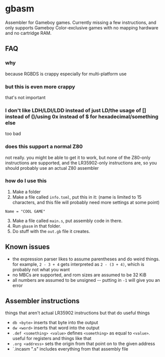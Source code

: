 # gbasm
Assembler for Gameboy games. Currently missing a few instructions, and only supports Gameboy Color-exclusive games with no mapping hardware and no cartridge RAM.

## FAQ
### why
because RGBDS is crappy especially for multi-platform use
### but this is even more crappy
that's not important
### I don't like LDH/LDI/LDD instead of just LD/the usage of [] instead of ()/using 0x instead of $ for hexadecimal/something else
too bad
### does this support a normal Z80
not really. you might be able to get it to work, but none of the Z80-only instructions are supported, and the LR35902-only instructions are, so you should probably use an actual Z80 assembler
### how do I use this
1. Make a folder
2. Make a file called `info.toml`, put this in it: (name is limited to 15 characters, and this file will probably need more settings at some point)
```
Name = "COOL GAME"
```
3. Make a file called `main.s`, put assembly code in there.
4. Run `gbasm` in that folder.
5. Do stuff with the `out.gb` file it creates.

## Known issues
* the expression parser likes to assume parentheses and do weird things. for example, `2 - 3 + 4` gets interpreted as `2 - (3 + 4)`, which is probably not what you want
* no MBCs are supported, and rom sizes are assumed to be 32 KiB
* all numbers are assumed to be unsigned -- putting in `-1` will give you an error

## Assembler instructions
things that aren't actual LR35902 instructions but that do useful things
* `db <byte>`
  inserts that byte into the output
* `dw <word>`
  inserts that word into the output
* `.def <something> <value>`
  defines `<something>` as equal to `<value>`. useful for registers and things like that
* `.org <address>`
  sets the origin from that point on to the given address
* `.incasm "<file>.s"
  includes everything from that assembly file